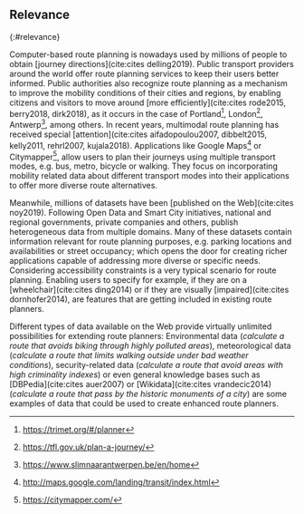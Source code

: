 ## Relevance
{:#relevance}

Computer-based route planning
is nowadays used by millions of people
to obtain [journey directions](cite:cites delling2019).
Public transport providers around the world
offer route planning services to keep their users better informed.
Public authorities also recognize route planning
as a mechanism to improve the mobility conditions of their cities and regions,
by enabling citizens and visitors to move around [more efficiently](cite:cites rode2015, berry2018, dirk2018),
as it occurs in the case of Portland[^portland], London[^london], Antwerp[^antwerp], among others.
In recent years, multimodal route planning has received special [attention](cite:cites aifadopoulou2007, dibbelt2015, kelly2011, rehrl2007, kujala2018).
Applications like Google Maps[^googlemaps] or Citymapper[^citymapper],
allow users to plan their journeys using multiple transport modes,
e.g. bus, metro, bicycle or walking.
They focus on incorporating mobility related data
about different transport modes into their applications
to offer more diverse route alternatives.

Meanwhile, millions of datasets have been [published on the Web](cite:cites noy2019).
Following Open Data and Smart City initiatives,
national and regional governments, private companies and others,
publish heterogeneous data from multiple domains.
Many of these datasets contain information
relevant for route planning purposes,
e.g. parking locations and availabilities or street occupancy;
which opens the door for creating richer applications
capable of addressing more diverse or specific needs.
Considering accessibility constraints
is a very typical scenario for route planning.
Enabling users to specify for example,
if they are on a [wheelchair](cite:cites ding2014)
or if they are visually [impaired](cite:cites dornhofer2014),
are features that are getting included in existing route planners.

Different types of data available on the Web
provide virtually unlimited possibilities for extending route planners:
Environmental data (_calculate a route that avoids biking through highly polluted areas_),
meteorological data (_calculate a route that limits walking outside under bad weather conditions_),
security-related data (_calculate a route that avoid areas with high criminality indexes_)
or even general knowledge bases such as [DBPedia](cite:cites auer2007) or [Wikidata](cite:cites vrandecic2014)
(_calculate a route that pass by the historic monuments of a city_)
are some examples of data that could be used to create enhanced route planners.


[^portland]: <a href="https://trimet.org/#/planner">https://trimet.org/#/planner</a>
[^london]: <a href="https://tfl.gov.uk/plan-a-journey/">https://tfl.gov.uk/plan-a-journey/</a>
[^antwerp]: <a href="https://www.slimnaarantwerpen.be/en/home">https://www.slimnaarantwerpen.be/en/home</a>
[^googlemaps]: <a href="http://maps.google.com/landing/transit/index.html">http://maps.google.com/landing/transit/index.html</a>
[^citymapper]: <a href="https://citymapper.com/">https://citymapper.com/</a>